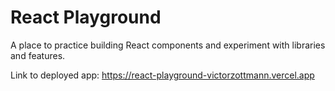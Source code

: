 # React Playground

A place to practice building React components and experiment with libraries and features.

Link to deployed app: https://react-playground-victorzottmann.vercel.app
